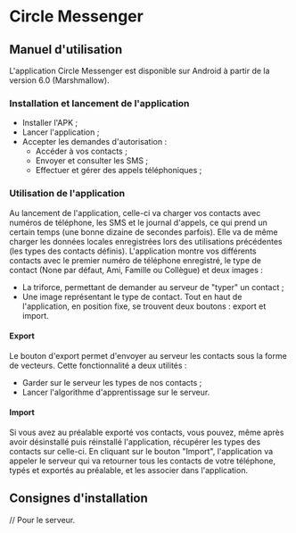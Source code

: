 # Circle Messenger

## Manuel d'utilisation

L'application Circle Messenger est disponible sur Android à partir de la version 6.0 (Marshmallow).

### Installation et lancement de l'application

* Installer l'APK ;
* Lancer l'application ;
* Accepter les demandes d'autorisation :
  * Accéder à vos contacts ;
  * Envoyer et consulter les SMS ;
  * Effectuer et gérer des appels téléphoniques ;

### Utilisation de l'application

Au lancement de l'application, celle-ci va charger vos contacts avec numéros de téléphone, les SMS et le journal d'appels, ce qui prend un certain temps (une bonne dizaine de secondes parfois). Elle va de même charger les données locales enregistrées lors des utilisations précédentes (les types des contacts définis).
L'application montre vos différents contacts avec le premier numéro de téléphone enregistré, le type de contact (None par défaut, Ami, Famille ou Collègue) et deux images :
* La triforce, permettant de demander au serveur de "typer" un contact ;
* Une image représentant le type de contact.
Tout en haut de l'application, en position fixe, se trouvent deux boutons : export et import.

#### Export

Le bouton d'export permet d'envoyer au serveur les contacts sous la forme de vecteurs. Cette fonctionnalité a deux utilités :
* Garder sur le serveur les types de nos contacts ;
* Lancer l'algorithme d'apprentissage sur le serveur.

#### Import

Si vous avez au préalable exporté vos contacts, vous pouvez, même après avoir désinstallé puis réinstallé l'application, récupérer les types des contacts sur celle-ci.
En cliquant sur le bouton "Import", l'application va appeler le serveur qui va retourner tous les contacts de votre téléphone, typés et exportés au préalable, et les associer dans l'application.

## Consignes d'installation

// Pour le serveur.
